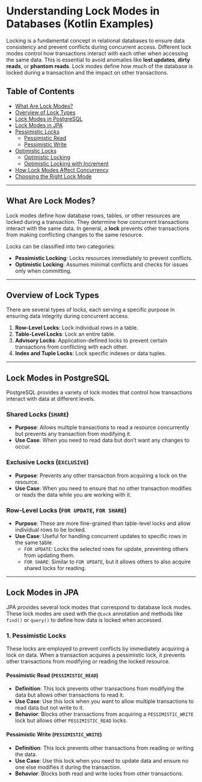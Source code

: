 # Understanding Lock Modes in Databases (Kotlin Examples)

Locking is a fundamental concept in relational databases to ensure data consistency and prevent conflicts during concurrent access. Different lock modes control how transactions interact with each other when accessing the same data. This is essential to avoid anomalies like **lost updates**, **dirty reads**, or **phantom reads**. Lock modes define how much of the database is locked during a transaction and the impact on other transactions.

## Table of Contents
- [What Are Lock Modes?](#what-are-lock-modes)
- [Overview of Lock Types](#overview-of-lock-types)
- [Lock Modes in PostgreSQL](#lock-modes-in-postgresql)
- [Lock Modes in JPA](#lock-modes-in-jpa)
- [Pessimistic Locks](#pessimistic-locks)
    - [Pessimistic Read](#pessimistic-read)
    - [Pessimistic Write](#pessimistic-write)
- [Optimistic Locks](#optimistic-locks)
    - [Optimistic Locking](#optimistic-locking)
    - [Optimistic Locking with Increment](#optimistic-locking-with-increment)
- [How Lock Modes Affect Concurrency](#how-lock-modes-affect-concurrency)
- [Choosing the Right Lock Mode](#choosing-the-right-lock-mode)

---

## What Are Lock Modes?

Lock modes define how database rows, tables, or other resources are locked during a transaction. They determine how concurrent transactions interact with the same data. In general, a **lock** prevents other transactions from making conflicting changes to the same resource.

Locks can be classified into two categories:
- **Pessimistic Locking**: Locks resources immediately to prevent conflicts.
- **Optimistic Locking**: Assumes minimal conflicts and checks for issues only when committing.

---

## Overview of Lock Types

There are several types of locks, each serving a specific purpose in ensuring data integrity during concurrent access.

1. **Row-Level Locks**: Lock individual rows in a table.
2. **Table-Level Locks**: Lock an entire table.
3. **Advisory Locks**: Application-defined locks to prevent certain transactions from conflicting with each other.
4. **Index and Tuple Locks**: Lock specific indexes or data tuples.

---

## Lock Modes in PostgreSQL

PostgreSQL provides a variety of lock modes that control how transactions interact with data at different levels.

### Shared Locks (`SHARE`)

- **Purpose**: Allows multiple transactions to read a resource concurrently but prevents any transaction from modifying it.
- **Use Case**: When you need to read data but don’t want any changes to occur.

### Exclusive Locks (`EXCLUSIVE`)

- **Purpose**: Prevents any other transaction from acquiring a lock on the resource.
- **Use Case**: When you need to ensure that no other transaction modifies or reads the data while you are working with it.

### Row-Level Locks (`FOR UPDATE`, `FOR SHARE`)

- **Purpose**: These are more fine-grained than table-level locks and allow individual rows to be locked.
- **Use Case**: Useful for handling concurrent updates to specific rows in the same table.
    - `FOR UPDATE`: Locks the selected rows for update, preventing others from updating them.
    - `FOR SHARE`: Similar to `FOR UPDATE`, but it allows others to also acquire shared locks for reading.

---

## Lock Modes in JPA

JPA provides several lock modes that correspond to database lock modes. These lock modes are used with the `@Lock` annotation and methods like `find()` or `query()` to define how data is locked when accessed.

### 1. **Pessimistic Locks**
These locks are employed to prevent conflicts by immediately acquiring a lock on data. When a transaction acquires a pessimistic lock, it prevents other transactions from modifying or reading the locked resource.

#### Pessimistic Read (`PESSIMISTIC_READ`)

- **Definition**: This lock prevents other transactions from modifying the data but allows other transactions to read it.
- **Use Case**: Use this lock when you want to allow multiple transactions to read data but not write to it.
- **Behavior**: Blocks other transactions from acquiring a `PESSIMISTIC_WRITE` lock but allows other `PESSIMISTIC_READ` locks.

#### Pessimistic Write (`PESSIMISTIC_WRITE`)

- **Definition**: This lock prevents other transactions from reading or writing the data.
- **Use Case**: Use this lock when you need to update data and ensure no one else modifies it during the transaction.
- **Behavior**: Blocks both read and write locks from other transactions.

